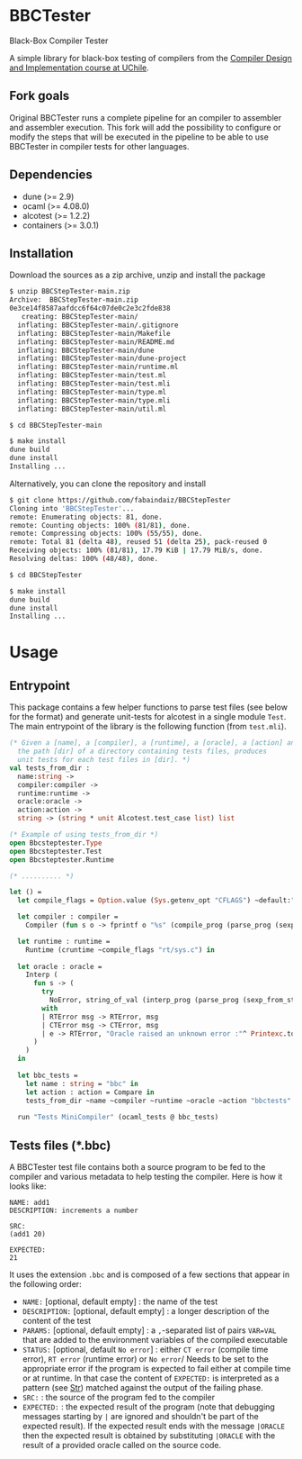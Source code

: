# BBCTester
Black-Box Compiler Tester

A simple library for black-box testing of compilers from the [Compiler Design and Implementation course at UChile](https://users.dcc.uchile.cl/~etanter/CC5116/).

## Fork goals
Original BBCTester runs a complete pipeline for an compiler to assembler and assembler execution. This fork will add the possibility to configure or modify the steps that will be executed in the pipeline to be able to use BBCTester in compiler tests for other languages.

## Dependencies
- dune (>= 2.9)
- ocaml (>= 4.08.0)
- alcotest (>= 1.2.2)
- containers (>= 3.0.1)

## Installation


Download the sources as a zip archive, unzip and install the package
```bash
$ unzip BBCStepTester-main.zip
Archive:  BBCStepTester-main.zip
0e3ce14f8587aafdcc6f64c07de0c2e3c2fde838
   creating: BBCStepTester-main/
  inflating: BBCStepTester-main/.gitignore  
  inflating: BBCStepTester-main/Makefile  
  inflating: BBCStepTester-main/README.md  
  inflating: BBCStepTester-main/dune  
  inflating: BBCStepTester-main/dune-project  
  inflating: BBCStepTester-main/runtime.ml  
  inflating: BBCStepTester-main/test.ml  
  inflating: BBCStepTester-main/test.mli  
  inflating: BBCStepTester-main/type.ml  
  inflating: BBCStepTester-main/type.mli  
  inflating: BBCStepTester-main/util.ml

$ cd BBCStepTester-main

$ make install
dune build
dune install         
Installing ...
```

Alternatively, you can clone the repository and install
```bash
$ git clone https://github.com/fabaindaiz/BBCStepTester
Cloning into 'BBCStepTester'...
remote: Enumerating objects: 81, done.
remote: Counting objects: 100% (81/81), done.
remote: Compressing objects: 100% (55/55), done.
remote: Total 81 (delta 48), reused 51 (delta 25), pack-reused 0
Receiving objects: 100% (81/81), 17.79 KiB | 17.79 MiB/s, done.
Resolving deltas: 100% (48/48), done.

$ cd BBCStepTester

$ make install
dune build
dune install         
Installing ...

```


# Usage

## Entrypoint

This package contains a few helper functions to parse test files (see below for the format) and generate unit-tests for alcotest in a single module `Test`. The main entrypoint of the library is the following function (from `test.mli`). 

```ocaml
(* Given a [name], a [compiler], a [runtime], a [oracle], a [action] and
  the path [dir] of a directory containing tests files, produces
  unit tests for each test files in [dir]. *)
val tests_from_dir :
  name:string ->
  compiler:compiler ->
  runtime:runtime ->
  oracle:oracle ->
  action:action ->
  string -> (string * unit Alcotest.test_case list) list
```

```ocaml
(* Example of using tests_from_dir *)
open Bbcsteptester.Type
open Bbcsteptester.Test
open Bbcsteptester.Runtime

(* .......... *)

let () =
  let compile_flags = Option.value (Sys.getenv_opt "CFLAGS") ~default:"-g" in

  let compiler : compiler = 
    Compiler (fun s o -> fprintf o "%s" (compile_prog (parse_prog (sexp_from_string s))) ) in

  let runtime : runtime =
    Runtime (cruntime ~compile_flags "rt/sys.c") in
  
  let oracle : oracle = 
    Interp (
      fun s -> (
        try
          NoError, string_of_val (interp_prog (parse_prog (sexp_from_string s)) empty_env)
        with
        | RTError msg -> RTError, msg
        | CTError msg -> CTError, msg
        | e -> RTError, "Oracle raised an unknown error :"^ Printexc.to_string e 
      )
    )
  in
  
  let bbc_tests =
    let name : string = "bbc" in
    let action : action = Compare in
    tests_from_dir ~name ~compiler ~runtime ~oracle ~action "bbctests" in
  
  run "Tests MiniCompiler" (ocaml_tests @ bbc_tests)
```


## Tests files (*.bbc)

A BBCTester test file contains both a source program to be fed to the compiler and various metadata to help testing the compiler.
Here is how it looks like:
```
NAME: add1
DESCRIPTION: increments a number

SRC:
(add1 20)

EXPECTED:
21
```


It uses the extension `.bbc` and is composed of a few sections that appear in the following order:
- `NAME:` [optional, default empty] : the name of the test
- `DESCRIPTION:` [optional, default empty] : a longer description of the content of the test
- `PARAMS:` [optional, default empty] : a `,`-separated list of pairs `VAR=VAL` that are added to the environment variables of the compiled executable
- `STATUS:` [optional, default `No error`] : either `CT error` (compile time error), `RT error` (runtime error) or `No error`/ Needs to be set to the appropriate error if the program is expected to fail either at compile time or at runtime. In that case the content of `EXPECTED:` is interpreted as a pattern (see [Str](https://caml.inria.fr/pub/docs/manual-ocaml/libref/Str.html)) matched against the output of the failing phase.
- `SRC:` : the source of the program fed to the compiler
- `EXPECTED:` : the expected result of the program (note that debugging messages starting by `|` are ignored and shouldn't be part of the expected result). If the expected result ends with the message `|ORACLE` then the expected result is obtained by substituting `|ORACLE` with the result of a provided oracle called on the source code.
